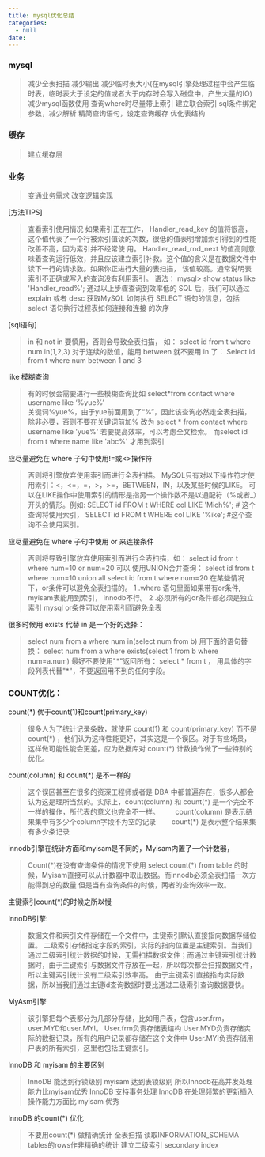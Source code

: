 ```yaml
---
title: mysql优化总结
categories:
  - null
date:
---
```



### mysql
>减少全表扫描
减少输出
减少临时表大小(在mysql引擎处理过程中会产生临时表，临时表大于设定的值或者大于内存时会写入磁盘中，产生大量的IO)
减少mysql函数使用
查询where时尽量带上索引
建立联合索引
sql条件绑定参数，减少解析
精简查询语句，设定查询缓存
优化表结构

### 缓存
>建立缓存层

### 业务
>变通业务需求
改变逻辑实现

<!--more-->
[方法TIPS]

>查看索引使用情况
        如果索引正在工作， Handler_read_key 的值将很高，这个值代表了一个行被索引值读的次数，很低的值表明增加索引得到的性能改善不高，因为索引并不经常使 用。
Handler_read_rnd_next 的值高则意味着查询运行低效，并且应该建立索引补救。这个值的含义是在数据文件中读下一行的请求数。如果你正进行大量的表扫描，
该值较高。通常说明表索引不正确或写入的查询没有利用索引。
       语法：
        mysql> show status like 'Handler_read%';
通过以上步骤查询到效率低的 SQL 后，我们可以通过 explain 或者 desc 获取MySQL 如何执行 SELECT 语句的信息，包括 select 语句执行过程表如何连接和连接 的次序

[sql语句]

>in 和 not in 要慎用，否则会导致全表扫描，
如：
select id from t where num in(1,2,3)
对于连续的数值，能用 between 就不要用 in 了：
Select id from t where num between 1 and 3

like 模糊查询
>有的时候会需要进行一些模糊查询比如
select*from contact where username like ‘%yue%’	 
关键词%yue%，由于yue前面用到了“%”，因此该查询必然走全表扫描，除非必要，否则不要在关键词前加%
改为
select * from contact where username like 'yue%'
若要提高效率，可以考虑全文检索。
而select id from t where name like 'abc%' 才用到索引

应尽量避免在 where 子句中使用!=或<>操作符

> 否则将引擎放弃使用索引而进行全表扫描。
MySQL只有对以下操作符才使用索引：<，<=，=，>，>=，BETWEEN，IN，以及某些时候的LIKE。 
可以在LIKE操作中使用索引的情形是指另一个操作数不是以通配符（%或者_）开头的情形。例如:
    SELECT id FROM  t WHERE col LIKE 'Mich%'; #  这个查询将使用索引，
    SELECT id FROM  t WHERE col  LIKE '%ike';   #这个查询不会使用索引。

应尽量避免在 where 子句中使用 or 来连接条件

>否则将导致引擎放弃使用索引而进行全表扫描，如：
select id from t where num=10 or num=20
可以 使用UNION合并查询： select id from t where num=10 union all select id from t where num=20
在某些情况下，or条件可以避免全表扫描的。
1 .where 语句里面如果带有or条件, myisam表能用到索引， innodb不行。
2 .必须所有的or条件都必须是独立索引
mysql or条件可以使用索引而避免全表

很多时候用 exists 代替 in 是一个好的选择：

>select num from a where num in(select num from b)
用下面的语句替换：
select num from a where exists(select 1 from b where num=a.num)
最好不要使用"\*"返回所有： select * from t ，
用具体的字段列表代替"\*"，不要返回用不到的任何字段。


### COUNT优化：
count(*) 优于count(1)和count(primary_key)
>很多人为了统计记录条数，就使用 count(1) 和 count(primary_key) 而不是 count(\*) ，他们认为这样性能更好，其实这是一个误区。对于有些场景，这样做可能性能会更差，应为数据库对 count(\*) 计数操作做了一些特别的优化。

count(column) 和 count(*) 是不一样的
>这个误区甚至在很多的资深工程师或者是 DBA 中都普遍存在，很多人都会认为这是理所当然的。实际上，count(column) 和 count(\*) 是一个完全不一样的操作，所代表的意义也完全不一样。
　　count(column) 是表示结果集中有多少个column字段不为空的记录
　　count(*) 是表示整个结果集有多少条记录

innodb引擎在统计方面和myisam是不同的，Myisam内置了一个计数器，

>Count(\*)在没有查询条件的情况下使用 select count(*) from table 的时候，Myisam直接可以从计数器中取出数据。而innodb必须全表扫描一次方能得到总的数量
但是当有查询条件的时候，两者的查询效率一致。

主键索引count(*)的时候之所以慢

InnoDB引擎:

>数据文件和索引文件存储在一个文件中，主键索引默认直接指向数据存储位置。
二级索引存储指定字段的索引，实际的指向位置是主键索引。当我们通过二级索引统计数据的时候，无需扫描数据文件；而通过主键索引统计数据时，由于主键索引与数据文件存放在一起，所以每次都会扫描数据文件，所以主键索引统计没有二级索引效率高。
由于主键索引直接指向实际数据，所以当我们通过主键id查询数据时要比通过二级索引查询数据要快。

MyAsm引擎

>该引擎把每个表都分为几部分存储，比如用户表，包含user.frm，user.MYD和user.MYI。
User.frm负责存储表结构
User.MYD负责存储实际的数据记录，所有的用户记录都存储在这个文件中
User.MYI负责存储用户表的所有索引，这里也包括主键索引。


InnoDB 和 myisam 的主要区别

>InnoDB 能达到行锁级别  myisam 达到表锁级别 所以Innodb在高并发处理能力比myisam优秀
InnoDB 支持事务处理
InnoDB 在处理频繁的更新插入操作能力方面比 myisam 优秀

InnoDB 的count(*) 优化

>不要用count(*) 做精确统计  全表扫描
读取INFORMATION_SCHEMA tables的rows作非精确的统计
建立二级索引 secondary index

